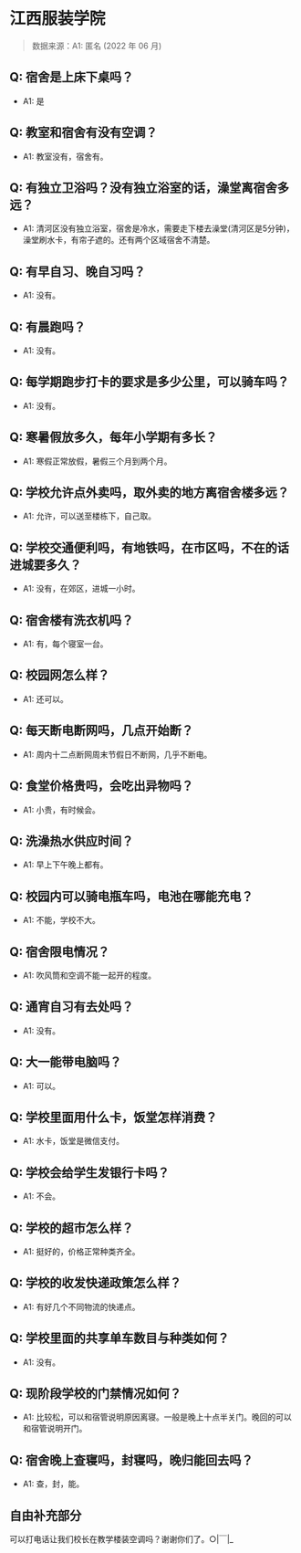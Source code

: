 # 江西服装学院

> 数据来源：A1: 匿名 (2022 年 06 月)

## Q: 宿舍是上床下桌吗？

- A1: 是

## Q: 教室和宿舍有没有空调？

- A1: 教室没有，宿舍有。

## Q: 有独立卫浴吗？没有独立浴室的话，澡堂离宿舍多远？

- A1: 清河区没有独立浴室，宿舍是冷水，需要走下楼去澡堂(清河区是5分钟)，澡堂刷水卡，有帘子遮的。还有两个区域宿舍不清楚。

## Q: 有早自习、晚自习吗？

- A1: 没有。

## Q: 有晨跑吗？

- A1: 没有。

## Q: 每学期跑步打卡的要求是多少公里，可以骑车吗？

- A1: 没有。

## Q: 寒暑假放多久，每年小学期有多长？

- A1: 寒假正常放假，暑假三个月到两个月。

## Q: 学校允许点外卖吗，取外卖的地方离宿舍楼多远？

- A1: 允许，可以送至楼栋下，自己取。

## Q: 学校交通便利吗，有地铁吗，在市区吗，不在的话进城要多久？

- A1: 没有，在郊区，进城一小时。

## Q: 宿舍楼有洗衣机吗？

- A1: 有，每个寝室一台。

## Q: 校园网怎么样？

- A1: 还可以。

## Q: 每天断电断网吗，几点开始断？

- A1: 周内十二点断网周末节假日不断网，几乎不断电。

## Q: 食堂价格贵吗，会吃出异物吗？

- A1: 小贵，有时候会。

## Q: 洗澡热水供应时间？

- A1: 早上下午晚上都有。

## Q: 校园内可以骑电瓶车吗，电池在哪能充电？

- A1: 不能，学校不大。

## Q: 宿舍限电情况？

- A1: 吹风筒和空调不能一起开的程度。

## Q: 通宵自习有去处吗？

- A1: 没有。

## Q: 大一能带电脑吗？

- A1: 可以。

## Q: 学校里面用什么卡，饭堂怎样消费？

- A1: 水卡，饭堂是微信支付。

## Q: 学校会给学生发银行卡吗？

- A1: 不会。

## Q: 学校的超市怎么样？

- A1: 挺好的，价格正常种类齐全。

## Q: 学校的收发快递政策怎么样？

- A1: 有好几个不同物流的快递点。

## Q: 学校里面的共享单车数目与种类如何？

- A1: 没有。

## Q: 现阶段学校的门禁情况如何？

- A1: 比较松，可以和宿管说明原因离寝。一般是晚上十点半关门。晚回的可以和宿管说明开门。

## Q: 宿舍晚上查寝吗，封寝吗，晚归能回去吗？

- A1: 查，封，能。

## 自由补充部分

可以打电话让我们校长在教学楼装空调吗？谢谢你们了。○|￣|\_